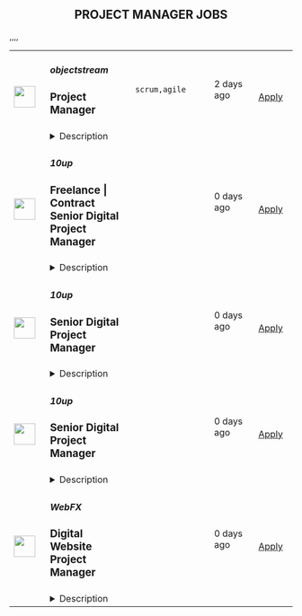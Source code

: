 <div align="center"><h2>PROJECT MANAGER JOBS</h2></div><table><tr>
                <td width="100" height="100" rowspan="2">
                    <img src="https://remotive.com/job/1934186/logo" width="38px" height="auto">
                </td>
                <td width="300">
                    <h5>objectstream</h5>
                    <h3>Project Manager</h3>
                </td>
                <td width="300">
                    <code>scrum,agile</code>
                </td>
                <td width="200">
                <text>2 days ago</text>
                </td>
                <td width="100" rowspan="2">
                <a href="https://remotive.com/remote-jobs/project-management/project-manager-1934186" align="right" target="_blank">Apply</a>
                </td>
            </tr>
            <tr>
                <td colspan="3">
                <details><summary>Description</summary>
                <p><strong>Objectstream is an award-winning small business and a trusted partner to its customers, which include local, state, federal and private entities. </strong><strong>The passion and dedication of Objectstream employees are what has supported the growth and success of our company. We develop strong, dedicated, unified teams committed to our core value.</strong></p>
<p><strong>We are seeking a full-time PM to join our ever-growing organization! This individual needs to be driven, organized and loves the challenge of solving problems. You will lead a fun and close-knit agile team to success.  </strong></p>
<p><strong> </strong></p>
<p><strong>We offer a competitive benefits package to our employees which includes </strong><strong>medical, dental, vision, employer-paid life AD&amp;D and short-term disability, FSA and matching HSA and 401(k). </strong></p>
<p> </p>
<p> </p>
<p>Requirements:</p>
<ul style="">
<li style="">Minimum of ten (10) years of experience in project management</li>
<li style="">Minimum of eight (5) years of relevant professional experience in managing large complex implementation projects.</li>
<li style="">Experience managing projects for clients with multiple locations</li>
<li style="">Experience in managing projects worth $15 million or more</li>
<li style="">Experience with process improvement frameworks. For Example – Lean, Six Sigma, ITIL, SAFe, Capability Maturity Model Integration (CMMI) and/or International Organization for Standardization (ISO)</li>
<li style="">Knowledge of system development methodologies Agile/Scrum, Kanban, RUP, and Waterfall or similar</li>
</ul>
<p>Preferred but not required:</p>
<ul style="">
<li style="">A Bachelor's degree in Information Sciences or a related field</li>
<li style="">Experience managing Cloud-native application development.</li>
<li style="">Professional Scrum Master (PSM) or a Certified Scrum Master (CSM) Certification.</li>
<li style="">Experience managing teams of twenty-five (25) or more people</li>
<li style="">Experience working on state government projects.</li>
</ul>
<p> </p>
<p> </p>
<p> </p>
<p> </p>
<p> </p>
<p> </p>
<p> </p>
<p> </p>
<p> </p>
<p> </p>
<p> </p>
<p>Objectstream is an Equal Opportunity Employer. All qualified candidates will receive consideration without regard to race, color, religion, sex, national origination, age, disability, marital status, political affiliation, sexual orientation, or any other non-merit factor</p><img src="https://remotive.com/job/track/1934186/blank.gif?source=public_api" alt=""/>
                </details>
                </td>
            </tr>,<tr>
                <td width="100" height="100" rowspan="2">
                    <img src="https://pbs.twimg.com/profile_images/2738508979/760be3edebfa0195e36fb3dba07297c1_400x400.png" width="38px" height="auto">
                </td>
                <td width="300">
                    <h5>10up</h5>
                    <h3>Freelance | Contract Senior Digital Project Manager</h3>
                </td>
                <td width="300">
                    <code></code>
                </td>
                <td width="200">
                <text>0 days ago</text>
                </td>
                <td width="100" rowspan="2">
                <a href="https://job-boards.greenhouse.io/10up/jobs/4046360008" align="right" target="_blank">Apply</a>
                </td>
            </tr>
            <tr>
                <td colspan="3">
                <details><summary>Description</summary>
                &lt;div&gt;
&lt;div&gt;&lt;strong&gt;Location: Remote - Europe &lt;/strong&gt;(Open to applicants located across timezones GMT (+/-4))&lt;/div&gt;
&lt;div&gt;&amp;nbsp;&lt;/div&gt;
&lt;div&gt;A Senior Project Manager at 10up is not just a task manager, but a strategic contributor to every project, and the driver for successful client delivery. Join a team of collaborative, cross-discipline professionals who have been pushing the boundaries of enterprise-level projects for over 12 years.&lt;/div&gt;
&lt;div&gt;&amp;nbsp;&lt;/div&gt;
&lt;div&gt;You’ll have ownership and input on a combination of innovative, challenging projects and ongoing support engagements—we believe in balanced and diverse workloads through dedicated resource management. We have a supportive Client Delivery structure, with established PM processes, while still allowing for autonomy.&lt;/div&gt;
&lt;div&gt;&amp;nbsp;&lt;/div&gt;
&lt;div&gt;As a leading digital agency, 10up’s client roster spans from innovative startups and impactful non-profits, to some of the biggest names in the industry, such as ESPN, Google, The New York Times Co., and The Nobel Prize Committee.&amp;nbsp;&lt;/div&gt;
&lt;div&gt;&amp;nbsp;&lt;/div&gt;
&lt;div&gt;As a 10up contractor, you have options for flexible and alternative work schedules. Intentionally remote since day one, spanning six continents and 40 countries, 10up fully embraces the benefits of distributed work.&lt;/div&gt;
&lt;/div&gt;
&lt;div&gt;&amp;nbsp;&lt;/div&gt;
&lt;div&gt;What you will do:&amp;nbsp;&lt;/div&gt;
&lt;div&gt;
&lt;ul&gt;
&lt;li&gt;Act as the day-to-day Project Manager for assigned active projects; exhibiting senior-level ownership over assigned project scopes/plans, client meetings, written status updates, demos, risk management and iterative scope / expectation management.&amp;nbsp;&lt;/li&gt;
&lt;li&gt;Consistently track and analyze project progress and budget burn, and work with group and project leadership to escalate concerns and/or risks, and mitigate appropriately.&lt;/li&gt;
&lt;li&gt;Ensure superior quality deliverables by collaboratively engaging cross-discipline leadership, and enforcing rigorous QA processes and standards to provide end to end delivery and client satisfaction.&lt;/li&gt;
&lt;li&gt;Lead discovery engagements (onsite and remotely) that expertly define cross-discipline project requirements and that demonstrate an expert understanding of underlying client business goals and objectives.&lt;/li&gt;
&lt;li&gt;Consistently identify strategic opportunities to engage with the 10up Account Management Team and collaborate towards building strong, long-term client relationships.&lt;/li&gt;
&lt;/ul&gt;
&lt;p&gt;About you:&amp;nbsp;&lt;/p&gt;
&lt;ul&gt;
&lt;li&gt;You have experience delivering full scope CMS-based web projects for enterprise clients, ideally in an agency environment, and preferably with a practical understanding of the WordPress platform.&lt;/li&gt;
&lt;li&gt;You can describe tangible examples of deescalating project risks by working with members of your team and leadership to develop collaborative solutions.&lt;/li&gt;
&lt;li&gt;Your roles and responsibilities have been primarily client facing. You are often the main point of contact for client requests, escalations, comprehensive updates, and senior-level consultation.&lt;/li&gt;
&lt;li&gt;You have a proven track record of deescalating project risks by working with members of your team and leadership to develop collaborative solutions.&lt;/li&gt;
&lt;li&gt;You are an effective leader of cross-discipline project teams - across account strategy, experience design, engineering, QA and support - and are able to keep the team motivated and on task to deliver the best project outcomes.&lt;/li&gt;
&lt;li&gt;You have excellent verbal and written English communication skills, both internally and externally.&lt;/li&gt;
&lt;/ul&gt;
&lt;p&gt;The targeted hourly rate for this role is &lt;strong&gt;£50 per hour&lt;/strong&gt;. Compensation is determined based on a variety of factors including relevant experience, projects, geographic location, and business needs.&lt;/p&gt;
&lt;div&gt;&lt;strong&gt;Join our team!&amp;nbsp;&lt;/strong&gt;&lt;/div&gt;
&lt;div&gt;&amp;nbsp;&lt;/div&gt;
&lt;div&gt;If you are passionate about 10up&#39;s mission and think you have what it takes to be successful in this role even if you don&#39;t check all the boxes, please apply. We&#39;d appreciate the opportunity to personally review your application. Everyone gets a response.&lt;/div&gt;
&lt;div&gt;&amp;nbsp;&lt;/div&gt;
&lt;div&gt;Read more about &lt;a class=&quot;postings-link&quot; href=&quot;https://drive.google.com/file/d/1nQ9yWRqfDAdrriYRnBNzYo7w59auYxMe/view&quot;&gt;What to Expect &lt;/a&gt;through our Recruiting process.&lt;/div&gt;
&lt;div&gt;&amp;nbsp;&lt;/div&gt;
&lt;div&gt;We don&#39;t want you to miss any communication from us! To ensure you receive updates on your application, please add jobs@10up.com to your contacts list! #LI-Remote&lt;/div&gt;
&lt;/div&gt;
&lt;div&gt;&amp;nbsp;&lt;/div&gt;
                </details>
                </td>
            </tr>,<tr>
                <td width="100" height="100" rowspan="2">
                    <img src="https://pbs.twimg.com/profile_images/2738508979/760be3edebfa0195e36fb3dba07297c1_400x400.png" width="38px" height="auto">
                </td>
                <td width="300">
                    <h5>10up</h5>
                    <h3>Senior Digital Project Manager</h3>
                </td>
                <td width="300">
                    <code></code>
                </td>
                <td width="200">
                <text>0 days ago</text>
                </td>
                <td width="100" rowspan="2">
                <a href="https://job-boards.greenhouse.io/10up/jobs/4035442008" align="right" target="_blank">Apply</a>
                </td>
            </tr>
            <tr>
                <td colspan="3">
                <details><summary>Description</summary>
                &lt;div&gt;&lt;strong&gt;Location: Remote - Anywhere &lt;/strong&gt;(Open to applicants located anywhere aligned with the Americas time zones.)&lt;/div&gt;
&lt;div&gt;&amp;nbsp;&lt;/div&gt;
&lt;div&gt;A Senior Project Manager at 10up is not just a task manager, but a strategic contributor to every project, and the driver for successful client delivery. Join a team of collaborative, cross-discipline professionals who have been pushing the boundaries of enterprise-level projects for over 12 years.&lt;/div&gt;
&lt;div&gt;&amp;nbsp;&lt;/div&gt;
&lt;div&gt;You’ll have ownership and input on a combination of innovative, challenging projects and ongoing support engagements—we believe in balanced and diverse workloads through dedicated resource management. We have a supportive Client Delivery structure, with established PM processes, while still allowing for autonomy.&lt;/div&gt;
&lt;div&gt;&amp;nbsp;&lt;/div&gt;
&lt;div&gt;As a leading digital agency, 10up’s client roster spans from innovative startups and impactful non-profits, to some of the biggest names in the industry, such as ESPN, Google, The New York Times Co., and The Nobel Prize Committee.&amp;nbsp;&lt;/div&gt;
&lt;div&gt;&amp;nbsp;&lt;/div&gt;
&lt;div&gt;As a 10upper, you have options for flexible and alternative work schedules. Intentionally remote since day one, spanning six continents and 38+ countries, 10up fully embraces the benefits of distributed work.&lt;/div&gt;
&lt;div&gt;&amp;nbsp;&lt;/div&gt;
&lt;div&gt;&lt;strong&gt;What you will do:&amp;nbsp;&lt;/strong&gt;&lt;/div&gt;
&lt;div&gt;
&lt;ul&gt;
&lt;li&gt;Act as the day-to-day Project Manager for 4 - 7 active projects; exhibiting senior-level ownership over all project scopes/plans, client meetings, written status updates, demos, risk management and iterative scope / expectation management.&amp;nbsp;&lt;/li&gt;
&lt;li&gt;Consistently track and analyze project progress and budget burn, and work with group and project leadership to escalate concerns and/or risks, and mitigate appropriately.&lt;/li&gt;
&lt;li&gt;Ensure superior quality deliverables by collaboratively engaging cross-discipline leadership, and enforcing rigorous QA processes and standards to provide end to end delivery and client satisfaction.&lt;/li&gt;
&lt;li&gt;Lead discovery engagements (onsite and remotely) that expertly define cross-discipline project requirements and that demonstrate an expert understanding of underlying client business goals and objectives.&lt;/li&gt;
&lt;li&gt;Consistently identify strategic opportunities to engage with the 10up Account Management Team and collaborate towards building strong, long-term client relationships.&lt;/li&gt;
&lt;/ul&gt;
&lt;p&gt;&lt;strong&gt;About you:&lt;/strong&gt;&amp;nbsp;&lt;/p&gt;
&lt;ul&gt;
&lt;li&gt;You have experience delivering full scope CMS-based web projects for enterprise clients, ideally in an agency environment, and preferably with a practical understanding of the WordPress platform.&lt;/li&gt;
&lt;li&gt;You can describe tangible examples of deescalating project risks by working with members of your team and leadership to develop collaborative solutions.&lt;/li&gt;
&lt;li&gt;Your roles and responsibilities have been primarily client facing. You are often the main point of contact for client requests, escalations, comprehensive updates, and senior-level consultation.&lt;/li&gt;
&lt;li&gt;You have a proven track record of deescalating project risks by working with members of your team and leadership to develop collaborative solutions.&lt;/li&gt;
&lt;li&gt;You are an effective leader of cross-discipline project teams - across account strategy, experience design, engineering, QA and support - and are able to keep the team motivated and on task to deliver the best project outcomes.&lt;/li&gt;
&lt;li&gt;You have excellent verbal and written English communication skills, both internally and externally.&lt;/li&gt;
&lt;/ul&gt;
&lt;p&gt;&lt;strong&gt;Benefits of interest:&lt;/strong&gt;&lt;/p&gt;
&lt;ul&gt;
&lt;li&gt;Multiple paid time off programs, including PTO, parental leave, bereavement leave, and company holidays – including an all-company break from Christmas Eve to New Years Day&lt;/li&gt;
&lt;li&gt;Health, dental, and life insurance programs (available for United States and UK team members)&lt;/li&gt;
&lt;li&gt;Retirement contribution programs (currently available in the U.S. and U.K.)&lt;/li&gt;
&lt;li&gt;Flexible and alternate schedule programs - including options for 4-day work week (Monday-Thursday) configurations&lt;/li&gt;
&lt;li&gt;$1,000 accrued annually in professional development budget for you to spend on conferences, training, or to buy back time for programs like independent study&lt;/li&gt;
&lt;li&gt;Global Company summits – opportunities to meet, socialize, and learn with fellow team members in person at remarkable destinations&lt;/li&gt;
&lt;li&gt;An end-of-year all-hands bonus program, along with smaller opportunities for recognition throughout the year&lt;/li&gt;
&lt;li&gt;Mentorship from a dedicated Team Lead and Director of Client Delivery&lt;/li&gt;
&lt;/ul&gt;
&lt;p&gt;The expected annual salary range for this position is between $60,000 and $120,000 USD. Compensation is determined based on a variety of factors including relevant experience, other job related qualifications/skills, geographic location, and business needs.&lt;/p&gt;
&lt;div&gt;&lt;strong&gt;Join our team!&amp;nbsp;&lt;/strong&gt;&lt;/div&gt;
&lt;div&gt;&amp;nbsp;&lt;/div&gt;
&lt;div&gt;If you are passionate about 10up&#39;s mission and think you have what it takes to be successful in this role even if you don&#39;t check all the boxes, please apply. We&#39;d appreciate the opportunity to personally review your application. Everyone gets a response.&lt;/div&gt;
&lt;div&gt;&amp;nbsp;&lt;/div&gt;
&lt;div&gt;Read more about &lt;a class=&quot;postings-link&quot; href=&quot;https://drive.google.com/file/d/1nQ9yWRqfDAdrriYRnBNzYo7w59auYxMe/view&quot;&gt;What to Expect &lt;/a&gt;through our Recruiting process.&lt;/div&gt;
&lt;div&gt;&amp;nbsp;&lt;/div&gt;
&lt;div&gt;We don&#39;t want you to miss any communication from us! To ensure you receive updates on your application, please add jobs@10up.com to your contacts list! #LI-Remote&lt;/div&gt;
&lt;/div&gt;
&lt;div&gt;&amp;nbsp;&lt;/div&gt;
                </details>
                </td>
            </tr>,<tr>
                <td width="100" height="100" rowspan="2">
                    <img src="https://pbs.twimg.com/profile_images/2738508979/760be3edebfa0195e36fb3dba07297c1_400x400.png" width="38px" height="auto">
                </td>
                <td width="300">
                    <h5>10up</h5>
                    <h3>Senior Digital Project Manager</h3>
                </td>
                <td width="300">
                    <code></code>
                </td>
                <td width="200">
                <text>0 days ago</text>
                </td>
                <td width="100" rowspan="2">
                <a href="https://job-boards.greenhouse.io/10up/jobs/4038224008" align="right" target="_blank">Apply</a>
                </td>
            </tr>
            <tr>
                <td colspan="3">
                <details><summary>Description</summary>
                &lt;div&gt;
&lt;div&gt;&lt;strong&gt;Location: Remote - Europe &lt;/strong&gt;(Open to applicants located across timezones GMT (+/-4))&lt;/div&gt;
&lt;div&gt;&amp;nbsp;&lt;/div&gt;
&lt;div&gt;A Senior Project Manager at 10up is not just a task manager, but a strategic contributor to every project, and the driver for successful client delivery. Join a team of collaborative, cross-discipline professionals who have been pushing the boundaries of enterprise-level projects for over 12 years.&lt;/div&gt;
&lt;div&gt;&amp;nbsp;&lt;/div&gt;
&lt;div&gt;You’ll have ownership and input on a combination of innovative, challenging projects and ongoing support engagements—we believe in balanced and diverse workloads through dedicated resource management. We have a supportive Client Delivery structure, with established PM processes, while still allowing for autonomy.&lt;/div&gt;
&lt;div&gt;&amp;nbsp;&lt;/div&gt;
&lt;div&gt;As a leading digital agency, 10up’s client roster spans from innovative startups and impactful non-profits, to some of the biggest names in the industry, such as ESPN, Google, The New York Times Co., and The Nobel Prize Committee.&amp;nbsp;&lt;/div&gt;
&lt;div&gt;&amp;nbsp;&lt;/div&gt;
&lt;div&gt;As a 10upper, you have options for flexible and alternative work schedules. Intentionally remote since day one, spanning six continents and 38+ countries, 10up fully embraces the benefits of distributed work.&lt;/div&gt;
&lt;/div&gt;
&lt;div&gt;&amp;nbsp;&lt;/div&gt;
&lt;div&gt;&lt;strong&gt;What you will do:&amp;nbsp;&lt;/strong&gt;&lt;/div&gt;
&lt;div&gt;
&lt;ul&gt;
&lt;li&gt;Act as the day-to-day Project Manager for 4 - 7 active projects; exhibiting senior-level ownership over all project scopes/plans, client meetings, written status updates, demos, risk management and iterative scope / expectation management.&amp;nbsp;&lt;/li&gt;
&lt;li&gt;Consistently track and analyze project progress and budget burn, and work with group and project leadership to escalate concerns and/or risks, and mitigate appropriately.&lt;/li&gt;
&lt;li&gt;Ensure superior quality deliverables by collaboratively engaging cross-discipline leadership, and enforcing rigorous QA processes and standards to provide end to end delivery and client satisfaction.&lt;/li&gt;
&lt;li&gt;Lead discovery engagements (onsite and remotely) that expertly define cross-discipline project requirements and that demonstrate an expert understanding of underlying client business goals and objectives.&lt;/li&gt;
&lt;li&gt;Consistently identify strategic opportunities to engage with the 10up Account Management Team and collaborate towards building strong, long-term client relationships.&lt;/li&gt;
&lt;/ul&gt;
&lt;p&gt;&lt;strong&gt;About you:&amp;nbsp;&lt;/strong&gt;&lt;/p&gt;
&lt;ul&gt;
&lt;li&gt;You have experience delivering full scope CMS-based web projects for enterprise clients, ideally in an agency environment, and preferably with a practical understanding of the WordPress platform.&lt;/li&gt;
&lt;li&gt;You can describe tangible examples of deescalating project risks by working with members of your team and leadership to develop collaborative solutions.&lt;/li&gt;
&lt;li&gt;Your roles and responsibilities have been primarily client facing. You are often the main point of contact for client requests, escalations, comprehensive updates, and senior-level consultation.&lt;/li&gt;
&lt;li&gt;You have a proven track record of deescalating project risks by working with members of your team and leadership to develop collaborative solutions.&lt;/li&gt;
&lt;li&gt;You are an effective leader of cross-discipline project teams - across account strategy, experience design, engineering, QA and support - and are able to keep the team motivated and on task to deliver the best project outcomes.&lt;/li&gt;
&lt;li&gt;You have excellent verbal and written English communication skills, both internally and externally.&lt;/li&gt;
&lt;/ul&gt;
&lt;p&gt;&lt;strong&gt;Benefits of interest:&lt;/strong&gt;&lt;/p&gt;
&lt;ul&gt;
&lt;li&gt;Multiple paid time off programs, including PTO, parental leave, bereavement leave, and company holidays – including an all-company break from Christmas Eve to New Years Day&lt;/li&gt;
&lt;li&gt;Health, dental, and life insurance programs (available for United States and UK team members)&lt;/li&gt;
&lt;li&gt;Retirement contribution programs (currently available in the U.S. and U.K.)&lt;/li&gt;
&lt;li&gt;Flexible and alternate schedule programs - including options for 4-day work week (Monday-Thursday) configurations&lt;/li&gt;
&lt;li&gt;$1,000 accrued annually in professional development budget for you to spend on conferences, training, or to buy back time for programs like independent study&lt;/li&gt;
&lt;li&gt;Global Company summits – opportunities to meet, socialize, and learn with fellow team members in person at remarkable destinations&lt;/li&gt;
&lt;li&gt;An end-of-year all-hands bonus program, along with smaller opportunities for recognition throughout the year&lt;/li&gt;
&lt;/ul&gt;
&lt;p&gt;The expected annual salary range for this position is between &lt;strong&gt;£60,000 &lt;/strong&gt;and &lt;strong&gt;£80,000 &lt;/strong&gt;annually. Compensation is determined based on a variety of factors including relevant experience, other job related qualifications/skills, geographic location, and business needs.&lt;/p&gt;
&lt;div&gt;&lt;strong&gt;Join our team!&amp;nbsp;&lt;/strong&gt;&lt;/div&gt;
&lt;div&gt;&amp;nbsp;&lt;/div&gt;
&lt;div&gt;If you are passionate about 10up&#39;s mission and think you have what it takes to be successful in this role even if you don&#39;t check all the boxes, please apply. We&#39;d appreciate the opportunity to personally review your application. Everyone gets a response.&lt;/div&gt;
&lt;div&gt;&amp;nbsp;&lt;/div&gt;
&lt;div&gt;Read more about &lt;a class=&quot;postings-link&quot; href=&quot;https://drive.google.com/file/d/1nQ9yWRqfDAdrriYRnBNzYo7w59auYxMe/view&quot;&gt;What to Expect &lt;/a&gt;through our Recruiting process.&lt;/div&gt;
&lt;div&gt;&amp;nbsp;&lt;/div&gt;
&lt;div&gt;We don&#39;t want you to miss any communication from us! To ensure you receive updates on your application, please add jobs@10up.com to your contacts list! #LI-Remote&lt;/div&gt;
&lt;/div&gt;
&lt;div&gt;&amp;nbsp;&lt;/div&gt;
                </details>
                </td>
            </tr>,<tr>
                <td width="100" height="100" rowspan="2">
                    <img src="https://media.licdn.com/dms/image/C4E0BAQEaJsLubyO-AA/company-logo_200_200/0/1630591240152/webfxinc_logo?e=2147483647&v=beta&t=mkc8r0aeeGBHIC7BLKk7r18oCDh3xnykU31_6dhVPdQ" width="38px" height="auto">
                </td>
                <td width="300">
                    <h5>WebFX</h5>
                    <h3>Digital Website Project Manager</h3>
                </td>
                <td width="300">
                    <code></code>
                </td>
                <td width="200">
                <text>0 days ago</text>
                </td>
                <td width="100" rowspan="2">
                <a href="https://jobs.lever.co/webfx/fd3c7b2f-2be1-4df8-bc9d-46159150702f" align="right" target="_blank">Apply</a>
                </td>
            </tr>
            <tr>
                <td colspan="3">
                <details><summary>Description</summary>
                <div>WebFX is a proud Google Premier Partner with 6 offices in the US as well as an office in Guatemala and another in Cape Town, South Africa, where we are a registered employee as WebFX South Africa!  We are continuing to expand worldwide and would love for you to be a part of that! In fact, we doubled in size in the past 5 years and are projecting to once again double in size and be a global, publicly traded tech company by the year 2030 - operating in every continent, servicing clients globally. We currently have talented team members across the globe (representing 18+ Countries) who work remotely full time and have done so for 10+ years.</div><div><br></div><div><span style="font-size: 11pt;">No matter where you’re located, we’d love to have you join our mission of providing world-class digital marketing solutions to mid-size businesses on a global scale. We thrive on driving business growth for our clients and are looking for people who take pride in their marketing efforts and enjoy having fun at the same time. Sound like you? Great! Keep reading:</span></div><div><br></div><div><span style="font-size: 24px;">Why Choose WebFX</span></div><div><br></div><div>We've been named the #1 best place to work in our headquarter's home state of Pennsylvania for 9 years in a row and offer the same culture and benefits to our global, remote team members. Along with a very competitive base pay, we offer company profit sharing, performance bonuses, On-going learning bonuses (yes, you get paid to learn!) and time zone differential pay. World class digital marketing training, long term career track, Health Insurance (including dental, vision, remote doctor, etc), and there's seriously a ton of other benefits! To name just a few:</div><div><br></div><div>- If you’re located in one of our operating countries (Guatemala  or South Africa), this is a Full-time (non-contract based) position. Either way, WebFX offers long term stability to all of our FXFamily members. In fact, many of our global/remote team members have been with WebFX for 9+ years and we’re hopeful you can be too!&nbsp;</div><div>- We put our people first, it’s as simple as that. You’re never on your own - when you run into inevitable challenges, we’re there to support you along the way!</div><div>- Long-lasting relationships with both clients and team members due to consistently low turnover rates that are simply unheard of in our industry, because again, we put our people first.</div><div>- Fully Remote or hybrid/in-office options if you prefer and are within commuting distance of one of our international locations (Antigua, Guatemala and Cape Town, South Africa). <span style="font-size: medium;">🏡</span></div><div>- Fully equipped in-home office setup including computer, dual large monitors, headset, seriously fast internet, generator and more! 🖥️</div><div>- Be part of a rapidly growing company that at the same time only partners with clients who share our values🌱📈</div><div>- Unrestricted access to our dozens of proprietary softwares/platforms our internal R&amp;D team has developed for our team’s exclusive use, in addition to access to the many 3rd party tools and softwares we utilize internally in order to WOW our clients.<a rel="noopener noreferrer" class="postings-link" href="https://www.webfx.com/marketingcloudfx/"> You can learn more about just some of our proprietary tools here</a>!</div><div>- Merit-based promotional structure</div><div>- <span style="font-size: 11pt;">We have a very strong commitment to giving back globally - in fact, it’s one of our values here at WebFX. As a member of our FXFamily, you get to be a large part of that simply by achieving your goals - since 2014, we’ve committed to donating globally through our FXBuilds program. </span><a rel="noopener noreferrer" class="postings-link" style="font-size: 11pt;" href="https://www.webfx.com/about/fxbuilds/">You can learn more about that here</a><span style="font-size: 11pt;">!</span></div><div><br></div><div><span style="font-size: 24px;">What You'll Get</span></div><div><br></div><div><span style="font-size: 24px;">World-Class Training and Ongoing Career Development</span></div><div><br></div><div>- No matter your level of experience, our “Bootcamp” web marketing training program is provided for all new WebFX “family members” to learn, grow and develop in and out of the office with the hard skills necessary to be successful in their position.&nbsp;</div><div>- From training with our <a rel="noopener noreferrer" class="postings-link" href="https://www.horizoninteractiveawards.com/news/article/top-agency-2020-interview-kyle-helder-web-design-team-lead">Award-Winning</a>&nbsp;Sr Developers, Designers and Project Managers to access to countless industry leading online training resources/courses/tutorials to getting experience with nearly 1,500+ different clients with various platforms, digital services and in every industry you can think of (and then some), our training program is simply unrivaled!</div><div>- Training doesn’t stop after your initial training period, we offer career development training and monthly Lunch-and-Learns with our state-of-the-art training amenities to facilitate departmental trainings, industry-related updates, and more!</div><div>- FXLearns program – where you get incentives for taking advantage of our countless industry training resources</div><div>- After 1,500+ clients, we’ve been able to truly master our processes and procedures – you will be trained on all of those - no need to develop how to do things (unless you want to help us continually improve that process!) – because we refuse to ever stagnate, we are always pushing the envelope to make those processes 1% better too!&nbsp;</div><div><br></div><div><br></div><div><span style="font-size: 24px;">Opportunities for Growth</span></div><div><br></div><div>WebFX grew 250%+ over the past 3 years both locally and globally, and merit-based promotional opportunities are abundant if you're meeting or exceeding position performance metrics. We believe in growing and promoting our internal team first and foremost. In fact, 95% of our promotions are internal! All team members have a very clearly defined progression path, so you know exactly what is expected of you so you can put your career in your own hands. And what’s more, you’re not expected to know it all - we believe in continually striving to be an expert in your subject matter of expertise – so while we will purposely challenge you to grow in SEO/PPC/Google Analytics, we are a full service agency that has experts in other departments that handle everything else - from link building, social media, web design and web development. So you can truly master your trade.</div><div><br></div><div><br></div><div><span style="font-size: 24px;">Working Hours</span></div><div>The core position hours are Monday through Friday - 8AM EST until 3:30PM EST/New York Time Zone in order to accommodate our clients' schedules, with additional options to fulfill the full work week within your time zone (Depending on the hours you select, you will receive additional pay for overlapping our hours)</div><div><br></div><div><span style="font-size: 24px;">Who We're Looking For</span></div><div><br></div><div>We're looking for an experienced digital project /web manager to join our Interactive team. The ideal candidate would have agency experience acting as a liaison between clients and our design/development team to ensure client projects are launched on time. </div><div><br></div><div>We have a mid-level and a senior-level position available. </div><div><span style="font-size: 24px;">Working Hours</span></div><div>The core position hours are Monday through Friday - 8AM EST until 3:30PM EST/New York Time Zone in order to accommodate our clients' schedules, with additional options to fulfill the full work week within your time zone (Depending on the hours you select, you will receive additional pay for overlapping our hours)</div><div><br></div><div><span style="font-size: 24px;">Who We're Looking For</span></div><div><br></div><div>We're looking for an experienced digital project /web manager to join our Interactive team. The ideal candidate would have agency experience acting as a liaison between clients and our design/development team to ensure client projects are launched on time. </div><div><br></div><div>We have a mid-level and a senior-level position available. </div><h3></h3><li><b>Qualities</b></li><li>PM experience working with website redesigns. </li><li>Wordpress experience is a bonus! </li><li>Exceptional customer service skills</li><li>Exceptional eye for aesthetically pleasing websites</li><li>Excels at delivering projects on time and within budget, meeting high-quality standards and customer expectations</li><li>Must possess excellent communication skills</li><li>Photoshop or HTML skills are a bonus but not required</li><li>Ability to manage and take delegation well from others</li><li>Able to perform tasks with a mentality of figuring it out as well as asking questions when needed</li><li>Ability to take on pieces of major projects with instruction and execute with minimal supervision</li><li>Ability to clearly and proactively communicate available bandwidth</li><li>Ability to clearly and concisely communicate with clients and internal teams in a timely manner</li><div><br></div><li><b>Experience</b></li><li>Experience setting and communicating priorities to project teams, while managing multiple projects simultaneously</li><li>Background or experience in computer science/HTML/CSS or UX a plus (but not required)</li><h3>What You'll Do</h3><li>Oversee design, development, and implementation of websites and creative works for social media campaigns (post training)</li><li>Use a variety of standard tools and methods to communicate with the client</li><li>Lead multiple project teams to create websites that exceed customer expectations and speak to the customer’s target audience</li><li>Provide high-quality client interaction</li><li>Provide client satisfaction</li><li>Efficiently complete deliverables</li><li>Use organization, communication, and troubleshooting skills to prioritize multiple assignments and meet project deadlines</li><li>Experience setting and communicating priorities to project teams, while managing multiple projects simultaneously</li><li>Quality testing for website builds and launches</li><li>Developing and outlining specs for website builds (utilizing UX best practices)</li><li>Collaborate between Development, Design, Strategy, and Marketing departments to design, develop, test, and maintain web support for a variety of clients</li><li>Plan and develop strategic web roadmaps for clients</li><li>Make strategic recommendations on website performance updates</li><li>Manage small and large website projects from strategy to launch</li><li>Manage daily web maintenance tasks for clients</li><li>Organize daily workload and prioritize between small tasks and larger projects</li><li>Contribute appropriate and significant ideas to the team to help produce better work for clients</li><div><br></div><li><b>Percentage Breakdown</b></li><li>10% client interaction (phone calls, meetings, emails, client training, etc.) (primary point of contact for your individual clients)</li><li>30% developing web project specifications and managing schedules of web designers and web developers (acting as internal POC for projects you’re managing)</li><li>10% outlining design/user experience specifications</li><li>10% testing content management systems and e-commerce store functionality and user experience</li><li>10% development of website information architecture</li><li>15% project and website quality assurance</li><li>5% website conversion rate optimization and UX testing</li><h3>Job Submission Requirements (Note: Primary hiring criteria is applicant sample works)</h3><li>Minimum of 3 URLs (websites you designed and/or helped develop and launch)</li><li>Resume (Must be in English to be considered)</li><li>Portfolio or PDF of additional work</li><div><br></div><div><br></div><div><br></div><div>#LI-Remote</div><div><span style="font-size: 24px;">Compensation</span></div><div>Negotiable, based on experience</div><div><span style="font-size: 11pt;">Annual merit-based increases</span></div><div><br></div><div><span style="font-size: 24px;">Working Hours</span></div><div><br></div><div><b>Asia (Philippines / Indonesia)</b></div><div>This position requires overlapping hours from 3:30 AM EST - 12:00 PM EST (New York Time Zone) Monday - Friday. </div><div><br></div><div><b>Africa / Europe (Ghana, UK, Ireland, Kenya, etc) </b></div><div>This position requires overlapping hours from 6:00 AM EST - 2:30 PM EST, Monday - Friday. The 40 hours of work doesn’t include any lunch or breaks.&nbsp;&nbsp;</div><div><br></div><div>*** This excludes South Africa. South Africa has additional hours options. </div><div><br></div><div><b>North America &amp; South America</b></div><div>This position requires overlapping hours from 8:00 AM EST - 4:30 PM EST, Monday - Friday. The 40 hours of work doesn’t include any lunch or breaks.&nbsp;&nbsp;</div><div><br></div><div><span style="font-size: 18px;">Check out our culture on social media:</span></div><div><a rel="noopener noreferrer" class="postings-link" href="https://www.instagram.com/webfx">Instagram</a></div><div><a rel="noopener noreferrer" class="postings-link" href="https://twitter.com/webfx">Twitter</a></div><div><a rel="noopener noreferrer" class="postings-link" href="https://www.facebook.com/webfxinc/">Facebook</a></div><div><br></div><div>Please submit a resume or CV (in English) to be considered for this opportunity.</div><div><br></div><div><i style="font-size: 11pt;">*You don't need to apply more than once, even if you're interested in multiple positions - you can simply let us know! We consider all open roles when reviewing resumes and applications!&nbsp;</i></div><div><br></div><div>WebFX is an Equal Opportunity Employer, committed to providing and fostering an inclusive environment where all people, including women, minorities, LGBTQ+, and other underrepresented groups, are supported, respected, and encouraged to excel within STEM careers. Our goal as an organization is to empower our team to achieve their personal best, bring people together, and provide equal opportunity to do so regardless of race, age, gender, sexual orientation, religion, physical ability or disability, or political affiliation. <a rel="noopener noreferrer" class="postings-link" href="https://equality.webfx.com/">You can learn more on our website here</a>!</div><div><br></div><div>WebFX is a proud Google Premier Partner with 6 offices in the US as well as an office in Guatemala and another in Cape Town, South Africa, where we are a registered employee as WebFX South Africa!  We are continuing to expand worldwide and would love for you to be a part of that! In fact, we doubled in size in the past 5 years and are projecting to once again double in size and be a global, publicly traded tech company by the year 2030 - operating in every continent, servicing clients globally. We currently have talented team members across the globe (representing 18+ Countries) who work remotely full time and have done so for 10+ years.</div><div><br></div><div><span style="font-size: 11pt;">No matter where you’re located, we’d love to have you join our mission of providing world-class digital marketing solutions to mid-size businesses on a global scale. We thrive on driving business growth for our clients and are looking for people who take pride in their marketing efforts and enjoy having fun at the same time. Sound like you? Great! Keep reading:</span></div><div><br></div><div><span style="font-size: 24px;">Why Choose WebFX</span></div><div><br></div><div>We've been named the #1 best place to work in our headquarter's home state of Pennsylvania for 9 years in a row and offer the same culture and benefits to our global, remote team members. Along with a very competitive base pay, we offer company profit sharing, performance bonuses, On-going learning bonuses (yes, you get paid to learn!) and time zone differential pay. World class digital marketing training, long term career track, Health Insurance (including dental, vision, remote doctor, etc), and there's seriously a ton of other benefits! To name just a few:</div><div><br></div><div>- If you’re located in one of our operating countries (Guatemala  or South Africa), this is a Full-time (non-contract based) position. Either way, WebFX offers long term stability to all of our FXFamily members. In fact, many of our global/remote team members have been with WebFX for 9+ years and we’re hopeful you can be too!&nbsp;</div><div>- We put our people first, it’s as simple as that. You’re never on your own - when you run into inevitable challenges, we’re there to support you along the way!</div><div>- Long-lasting relationships with both clients and team members due to consistently low turnover rates that are simply unheard of in our industry, because again, we put our people first.</div><div>- Fully Remote or hybrid/in-office options if you prefer and are within commuting distance of one of our international locations (Antigua, Guatemala and Cape Town, South Africa). <span style="font-size: medium;">🏡</span></div><div>- Fully equipped in-home office setup including computer, dual large monitors, headset, seriously fast internet, generator and more! 🖥️</div><div>- Be part of a rapidly growing company that at the same time only partners with clients who share our values🌱📈</div><div>- Unrestricted access to our dozens of proprietary softwares/platforms our internal R&amp;D team has developed for our team’s exclusive use, in addition to access to the many 3rd party tools and softwares we utilize internally in order to WOW our clients.<a href="https://www.webfx.com/marketingcloudfx/" class="postings-link" target="_blank" rel="noopener noreferrer"> You can learn more about just some of our proprietary tools here</a>!</div><div>- Merit-based promotional structure</div><div>- <span style="font-size: 11pt;">We have a very strong commitment to giving back globally - in fact, it’s one of our values here at WebFX. As a member of our FXFamily, you get to be a large part of that simply by achieving your goals - since 2014, we’ve committed to donating globally through our FXBuilds program. </span><a href="https://www.webfx.com/about/fxbuilds/" style="font-size: 11pt;" class="postings-link" target="_blank" rel="noopener noreferrer">You can learn more about that here</a><span style="font-size: 11pt;">!</span></div><div><br></div><div><span style="font-size: 24px;">What You'll Get</span></div><div><br></div><div><span style="font-size: 24px;">World-Class Training and Ongoing Career Development</span></div><div><br></div><div>- No matter your level of experience, our “Bootcamp” web marketing training program is provided for all new WebFX “family members” to learn, grow and develop in and out of the office with the hard skills necessary to be successful in their position.&nbsp;</div><div>- From training with our <a href="https://www.horizoninteractiveawards.com/news/article/top-agency-2020-interview-kyle-helder-web-design-team-lead" class="postings-link" target="_blank" rel="noopener noreferrer">Award-Winning</a>&nbsp;Sr Developers, Designers and Project Managers to access to countless industry leading online training resources/courses/tutorials to getting experience with nearly 1,500+ different clients with various platforms, digital services and in every industry you can think of (and then some), our training program is simply unrivaled!</div><div>- Training doesn’t stop after your initial training period, we offer career development training and monthly Lunch-and-Learns with our state-of-the-art training amenities to facilitate departmental trainings, industry-related updates, and more!</div><div>- FXLearns program – where you get incentives for taking advantage of our countless industry training resources</div><div>- After 1,500+ clients, we’ve been able to truly master our processes and procedures – you will be trained on all of those - no need to develop how to do things (unless you want to help us continually improve that process!) – because we refuse to ever stagnate, we are always pushing the envelope to make those processes 1% better too!&nbsp;</div><div><br></div><div><br></div><div><span style="font-size: 24px;">Opportunities for Growth</span></div><div><br></div><div>WebFX grew 250%+ over the past 3 years both locally and globally, and merit-based promotional opportunities are abundant if you're meeting or exceeding position performance metrics. We believe in growing and promoting our internal team first and foremost. In fact, 95% of our promotions are internal! All team members have a very clearly defined progression path, so you know exactly what is expected of you so you can put your career in your own hands. And what’s more, you’re not expected to know it all - we believe in continually striving to be an expert in your subject matter of expertise – so while we will purposely challenge you to grow in SEO/PPC/Google Analytics, we are a full service agency that has experts in other departments that handle everything else - from link building, social media, web design and web development. So you can truly master your trade.</div><div><br></div>
                </details>
                </td>
            </tr></table>